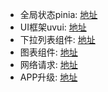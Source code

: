 - 全局状态pinia: [地址](https://pinia.web3doc.top/introduction.html)
- UI框架uvui: [地址](https://www.uvui.cn/components/intro.html)
- 下拉列表组件: [地址](https://z-paging.zxlee.cn)
- 图表组件: [地址](https://www.ucharts.cn/v2/#/demo/index)
- 网络请求: [地址](https://www.quanzhan.co/luch-request/handbook/)
- APP升级: [地址](https://ext.dcloud.net.cn/plugin?id=12154)
